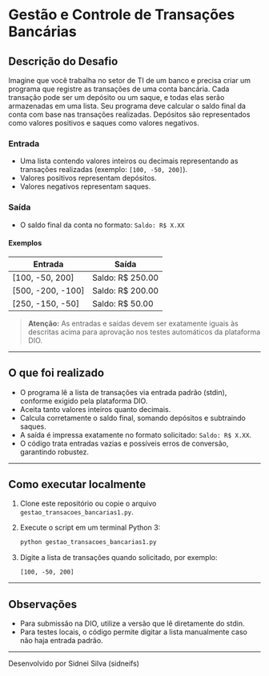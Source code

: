 # Gestão e Controle de Transações Bancárias

## Descrição do Desafio

Imagine que você trabalha no setor de TI de um banco e precisa criar um programa que registre as transações de uma conta bancária. Cada transação pode ser um depósito ou um saque, e todas elas serão armazenadas em uma lista. Seu programa deve calcular o saldo final da conta com base nas transações realizadas. Depósitos são representados como valores positivos e saques como valores negativos.

### Entrada

- Uma lista contendo valores inteiros ou decimais representando as transações realizadas (exemplo: `[100, -50, 200]`).
- Valores positivos representam depósitos.
- Valores negativos representam saques.

### Saída

- O saldo final da conta no formato: `Saldo: R$ X.XX`

#### Exemplos

| Entrada                | Saída                |
|------------------------|----------------------|
| [100, -50, 200]        | Saldo: R$ 250.00     |
| [500, -200, -100]      | Saldo: R$ 200.00     |
| [250, -150, -50]       | Saldo: R$ 50.00      |

> **Atenção:** As entradas e saídas devem ser exatamente iguais às descritas acima para aprovação nos testes automáticos da plataforma DIO.

---

## O que foi realizado

- O programa lê a lista de transações via entrada padrão (stdin), conforme exigido pela plataforma DIO.
- Aceita tanto valores inteiros quanto decimais.
- Calcula corretamente o saldo final, somando depósitos e subtraindo saques.
- A saída é impressa exatamente no formato solicitado: `Saldo: R$ X.XX`.
- O código trata entradas vazias e possíveis erros de conversão, garantindo robustez.

---

## Como executar localmente

1. Clone este repositório ou copie o arquivo `gestao_transacoes_bancarias1.py`.
2. Execute o script em um terminal Python 3:

    ```bash
    python gestao_transacoes_bancarias1.py
    ```

3. Digite a lista de transações quando solicitado, por exemplo:

    ```text
    [100, -50, 200]
    ```

---

## Observações

- Para submissão na DIO, utilize a versão que lê diretamente do stdin.
- Para testes locais, o código permite digitar a lista manualmente caso não haja entrada padrão.

---

Desenvolvido por Sidnei Silva (sidneifs)
